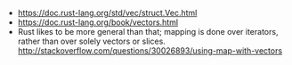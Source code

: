 - https://doc.rust-lang.org/std/vec/struct.Vec.html
- https://doc.rust-lang.org/book/vectors.html
- Rust likes to be more general than that; mapping is done over iterators, rather than over solely vectors or slices. http://stackoverflow.com/questions/30026893/using-map-with-vectors
